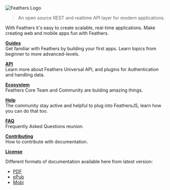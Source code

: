 ![Feathers Logo](/img/logo-title.jpg)

> An open source REST and realtime API layer for modern applications.

With Feathers it's easy to create scalable, real-time applications.  Make creating web and mobile apps fun with Feathers.

[**Guides**](./guides/readme.md)<br/>
Get familiar with Feathers by building your first apps. Learn topics from beginner to more advanced-levels.

[**API**](./api/readme.md)<br/>
Learn more about Feathers Universal API, and plugins for Authentication and handling data.

[**Ecosystem**](./ecosystem/readme.md)<br/>
Feathers Core Team and Community are bulding amazing things.

[**Help**](./help/readme.md)<br/>
The community stay active and helpful to plug into FeathersJS, learn how you can do that too.

[**FAQ**](./faq/readme.md)<br/>
Frequently Asked Questions reunion.

[**Contributing**](./contributing/readme.md)<br/>
How to contribute with documentation.

[**License**](./license.md)

Different formats of documentation available here from latest version:

* [PDF](https://www.gitbook.com/download/pdf/book/feathersjs/feathers-docs)
* [ePub](https://www.gitbook.com/download/epub/book/feathersjs/feathers-docs)
* [Mobi](https://www.gitbook.com/download/mobi/book/feathersjs/feathers-docs)



